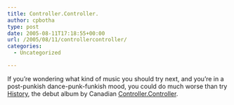 ```yaml
---
title: Controller.Controller.
author: cpbotha
type: post
date: 2005-08-11T17:18:55+00:00
url: /2005/08/11/controllercontroller/
categories:
  - Uncategorized

---
```

If you&#8217;re wondering what kind of music you should try next, and you&#8217;re in a post-punkish dance-punk-funkish mood, you could do much worse than try [History][1], the debut album by Canadian [Controller.Controller][2].

 [1]: http://www.allmusic.com/cg/amg.dll?p=amg&token=&sql=10:7hqpg4jztvjz
 [2]: http://www.maplemusic.com/artists/cco/
